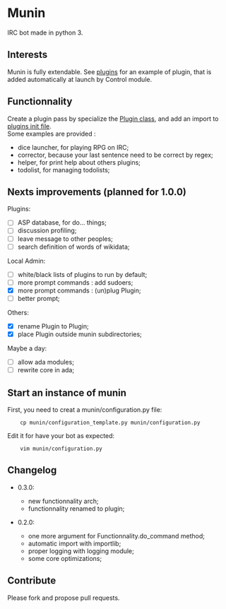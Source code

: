 # Munin
IRC bot made in python 3.


## Interests
Munin is fully extendable.
See [plugins](https://github.com/Aluriak/munin/blob/master/munin/plugins/dice_launcher/dice_launcher.py) for an example of plugin, that is 
added automatically at launch by Control module.


## Functionnality
Create a plugin pass by specialize the [Plugin class](), and add an import to [plugins init file]().  
Some examples are provided :
- dice launcher, for playing RPG on IRC;
- corrector, because your last sentence need to be correct by regex;
- helper, for print help about others plugins;
- todolist, for managing todolists;


## Nexts improvements (planned for 1.0.0)
Plugins:
- [ ] ASP database, for do… things;
- [ ] discussion profiling;
- [ ] leave message to other peoples;
- [ ] search definition of words of wikidata;

Local Admin:
- [ ] white/black lists of plugins to run by default;
- [ ] more prompt commands : add sudoers;
- [X] more prompt commands : (un)plug Plugin;
- [ ] better prompt;

Others:
- [X] rename Plugin to Plugin;
- [X] place Plugin outside munin subdirectories;

Maybe a day:
- [ ] allow ada modules;
- [ ] rewrite core in ada;

## Start an instance of munin
First, you need to creat a munin/configuration.py file:

        cp munin/configuration_template.py munin/configuration.py

Edit it for have your bot as expected:

        vim munin/configuration.py


## Changelog
- 0.3.0:
  - new functionnality arch;
  - functionnality renamed to plugin;

- 0.2.0:
  - one more argument for Functionnality.do\_command method;
  - automatic import with importlib;
  - proper logging with logging module;
  - some core optimizations;



## Contribute
Please fork and propose pull requests.

